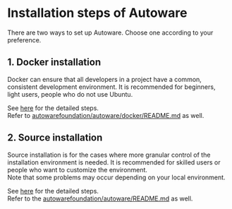 # Installation steps of Autoware

There are two ways to set up Autoware. Choose one according to your preference.

## 1. Docker installation

Docker can ensure that all developers in a project have a common, consistent development environment.
It is recommended for beginners, light users, people who do not use Ubuntu.

See [here](docker-installation.md) for the detailed steps.  
Refer to [autowarefoundation/autoware/docker/README.md](https://github.com/autowarefoundation/autoware/blob/main/docker/README.md) as well.

## 2. Source installation

Source installation is for the cases where more granular control of the installation environment is needed.
It is recommended for skilled users or people who want to customize the environment.  
Note that some problems may occur depending on your local environment.

See [here](source-installation.md) for the detailed steps.  
Refer to the [autowarefoundation/autoware/README.md](https://github.com/autowarefoundation/autoware/blob/main/README.md) as well.
